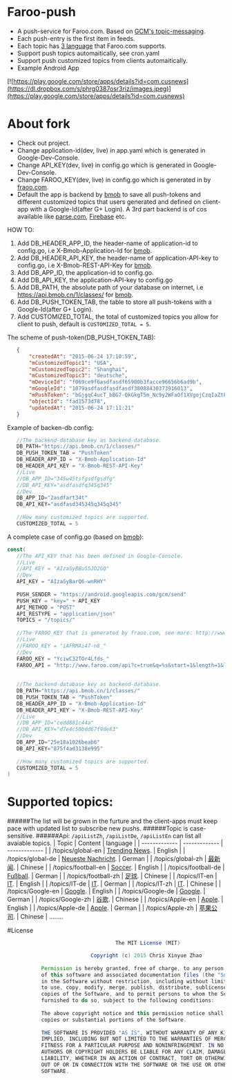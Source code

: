# Faroo-push
- A push-service for Faroo.com. Based on [GCM's topic-messaging](https://developers.google.com/cloud-messaging/topic-messaging).
- Each push-entry is the first item in feeds.
- Each topic has [3 language](http://www.faroo.com/hp/api/api.html#description) that Faroo.com supports.
- Support push topics automaitically, see cron.yaml
- Support push customized topics from clients automaitically.
- Example Android App

[![https://play.google.com/store/apps/details?id=com.cusnews](https://dl.dropbox.com/s/phrg0387osr3riz/images.jpeg)](https://play.google.com/store/apps/details?id=com.cusnews)


# About fork
- Check out project.
- Change application-id(dev, live) in app.yaml which is generated in Google-Dev-Console.
- Change API_KEY(dev, live) in config.go which is generated in Google-Dev-Console.
- Change FAROO_KEY(dev, live) in config.go which is generated in by [fraoo.com](http://www.faroo.com/hp/api/api.html#key).
- Default the app is backend by [bmob](http://www.bmob.cn/) to save all push-tokens and different customized topics that users generated and defined on client-app with a Google-Id(after G+ Login). A 3rd part backend is of cos available like [parse.com](http://www.parse.com), [Firebase](http://www.firebase.com) etc.

HOW TO:

1. Add DB_HEADER_APP_ID, the header-name of application-id to config.go, i.e X-Bmob-Application-Id for [bmob](http://www.bmob.cn/).
2. Add DB_HEADER_API_KEY, the header-name of application-API-key to config.go, i.e X-Bmob-REST-API-Key for [bmob](http://www.bmob.cn/).
3. Add DB_APP_ID, the application-id to config.go.
4. Add DB_API_KEY, the application-API-key to config.go
5. Add DB_PATH, the absolute path of your database on internet, i.e https://api.bmob.cn/1/classes/ for [bmob](http://www.bmob.cn/).
6. Add DB_PUSH_TOKEN_TAB, the table to store all push-tokens with a Google-Id(after G+ Login). 
7. Add CUSTOMIZED_TOTAL, the total of customized topics you allow for client to push, default is  ```CUSTOMIZED_TOTAL = 5```.

The scheme of push-token(DB_PUSH_TOKEN_TAB):
 ```json
	{
		"createdAt": "2015-06-24 17:10:59",
		"mCustomizedTopic1": "USA",
		"mCustomizedTopic2": "Shanghai",
		"mCustomizedTopic3": "deutsche",
		"mDeviceId": "f069ce9f6asdfasdf65900b3facce96656b6ad9b",
		"mGoogleId": "1079asdfasdfasdfasdf38088430373916013",
		"mPushToken": "bGjgqC4ucT_bBG7-QkGkgT5m_Nc9y2WFaOf1XVgojCzqIaZtFQ-_SI1knT1GwVe91WX8kp8nD1e_AK2khfJ0euQVOeV54Mge",
		"objectId": "fad1573d78",
		"updatedAt": "2015-06-24 17:11:21"
	}
 ```
 
 Example of backen-db config:
 ```go
	//The backend-database key as backend-database.
	DB_PATH="https://api.bmob.cn/1/classes/"
	DB_PUSH_TOKEN_TAB = "PushToken" 
	DB_HEADER_APP_ID = "X-Bmob-Application-Id"
	DB_HEADER_API_KEY = "X-Bmob-REST-API-Key"
	//Live
	//DB_APP_ID="345w45tsfgsdfgsdfg"
	//DB_API_KEY="asdfasdfq345q345"
	//Dev
	DB_APP_ID="2asdfart34t"
	DB_API_KEY="asdfasd345345q345q345"
	
	//How many customized topics are supported.
	CUSTOMIZED_TOTAL = 5
 ```
 
 
 A complete case of config.go (based on [bmob](http://www.bmob.cn/)):
 ```go
 const(
	//The API_KEY that has been defined in Google-Console.
	//Live
	//API_KEY = "AIzaSyBBuS5JO2GQ"
	//Dev
	API_KEY = "AIzaSyBarQ6-wnRHY"
	
	PUSH_SENDER = "https://android.googleapis.com/gcm/send"
  	PUSH_KEY = "key=" + API_KEY
  	API_METHOD = "POST"
  	API_RESTYPE = "application/json"
	TOPICS = "/topics/"
	
	//The FAROO_KEY that is generated by fraoo.com, see more: http://www.faroo.com/hp/api/api.html#key
	//Live
	//FAROO_KEY = "iAFRMAi47-n8_"
	//Dev
	FAROO_KEY = "YciwC32TOr4Lfds_"
	FAROO_API = "http://www.faroo.com/api?c=true&q=%s&start=1&length=1&l=%s&src=news&f=json&key=" + FAROO_KEY
	
	
	//The backend-database key as backend-database.
	DB_PATH="https://api.bmob.cn/1/classes/"
	DB_PUSH_TOKEN_TAB = "PushToken" 
	DB_HEADER_APP_ID = "X-Bmob-Application-Id"
	DB_HEADER_API_KEY = "X-Bmob-REST-API-Key"
	//Live
	//DB_APP_ID="cedd881c44a"
	//DB_API_KEY="d7e4c50bdd67f9de83"
	//Dev
	DB_APP_ID="25e18a1026beab6"
	DB_API_KEY="875f4ad3138e995"
	
	//How many customized topics are supported.
	CUSTOMIZED_TOTAL = 5
)  
 ```
 
# Supported topics:
######The list will be grown in the furture and the client-apps must keep pace with updated list to subscribe new pushs.
######Topic is case-sensitive.
######Api:  ```/apiListZh```,  ```/apiListDe```,  ```/apiListEn``` can list all avaiable topics.
| Topic  | Content | language |
| ------------- | ------------- | ------------- |
| /topics/global-en  | [Trending News](http://www.faroo.com/api?q=&start=1&length=10&l=en&src=news&f=json).  | English |
| /topics/global-de  | [Neueste Nachricht](http://www.faroo.com/api?q=&start=1&length=10&l=de&src=news&f=json).  | German  |
| /topics/global-zh  | [最新闻](http://www.faroo.com/api?q=&start=1&length=10&l=zh&src=news&f=json).  |  Chinese |
| /topics/football-en  | [Soccer](http://www.faroo.com/api?q=soccer&start=1&length=10&l=en&src=news&f=json).  | English |
| /topics/football-de  | [Fußball](http://www.faroo.com/api?q=fußball&start=1&length=10&l=de&src=news&f=json).  | German  |
| /topics/football-zh  | [足球](http://www.faroo.com/api?q=足球&start=1&length=10&l=zh&src=news&f=json).  |  Chinese |
| /topics/IT-en  | [IT](http://www.faroo.com/api?q=Internet&start=1&length=10&l=en&src=news&f=json).  | English |
| /topics/IT-de  | [IT](http://www.faroo.com/api?q=Internet&start=1&length=10&l=de&src=news&f=json).  | German  |
| /topics/IT-zh  | [IT](http://www.faroo.com/api?q=网络&start=1&length=10&l=zh&src=news&f=json).  |  Chinese |
| /topics/Google-en  | [Google](http://www.faroo.com/api?q=Google&start=1&length=10&l=en&src=news&f=json).  | English |
| /topics/Google-de  | [Google](http://www.faroo.com/api?q=Google&start=1&length=10&l=de&src=news&f=json).  | German  |
| /topics/Google-zh  | [谷歌](http://www.faroo.com/api?q=谷歌&start=1&length=10&l=zh&src=news&f=json).  |  Chinese |
| /topics/Apple-en  | [Apple](http://www.faroo.com/api?q=Apple&start=1&length=10&l=en&src=news&f=json).  | English |
| /topics/Apple-de  | [Apple](http://www.faroo.com/api?q=Apple&start=1&length=10&l=de&src=news&f=json).  | German  |
| /topics/Apple-zh  | [苹果公司](http://www.faroo.com/api?q=苹果公司&start=1&length=10&l=zh&src=news&f=json).  |  Chinese |
........
 
#License

 ```java
 									The MIT License (MIT)

							Copyright (c) 2015 Chris Xinyue Zhao
			
			Permission is hereby granted, free of charge, to any person obtaining a copy
			of this software and associated documentation files (the "Software"), to deal
			in the Software without restriction, including without limitation the rights
			to use, copy, modify, merge, publish, distribute, sublicense, and/or sell
			copies of the Software, and to permit persons to whom the Software is
			furnished to do so, subject to the following conditions:
			
			The above copyright notice and this permission notice shall be included in all
			copies or substantial portions of the Software.
			
			THE SOFTWARE IS PROVIDED "AS IS", WITHOUT WARRANTY OF ANY KIND, EXPRESS OR
			IMPLIED, INCLUDING BUT NOT LIMITED TO THE WARRANTIES OF MERCHANTABILITY,
			FITNESS FOR A PARTICULAR PURPOSE AND NONINFRINGEMENT. IN NO EVENT SHALL THE
			AUTHORS OR COPYRIGHT HOLDERS BE LIABLE FOR ANY CLAIM, DAMAGES OR OTHER
			LIABILITY, WHETHER IN AN ACTION OF CONTRACT, TORT OR OTHERWISE, ARISING FROM,
			OUT OF OR IN CONNECTION WITH THE SOFTWARE OR THE USE OR OTHER DEALINGS IN THE
			SOFTWARE.
 ```
